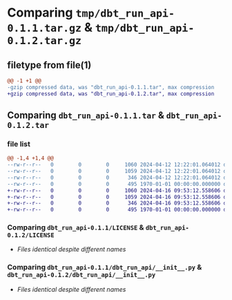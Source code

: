 # Comparing `tmp/dbt_run_api-0.1.1.tar.gz` & `tmp/dbt_run_api-0.1.2.tar.gz`

## filetype from file(1)

```diff
@@ -1 +1 @@
-gzip compressed data, was "dbt_run_api-0.1.1.tar", max compression
+gzip compressed data, was "dbt_run_api-0.1.2.tar", max compression
```

## Comparing `dbt_run_api-0.1.1.tar` & `dbt_run_api-0.1.2.tar`

### file list

```diff
@@ -1,4 +1,4 @@
--rw-r--r--   0        0        0     1060 2024-04-12 12:22:01.064012 dbt_run_api-0.1.1/LICENSE
--rw-r--r--   0        0        0     1059 2024-04-12 12:22:01.064012 dbt_run_api-0.1.1/dbt_run_api/__init__.py
--rw-r--r--   0        0        0      346 2024-04-12 12:22:01.064012 dbt_run_api-0.1.1/pyproject.toml
--rw-r--r--   0        0        0      495 1970-01-01 00:00:00.000000 dbt_run_api-0.1.1/PKG-INFO
+-rw-r--r--   0        0        0     1060 2024-04-16 09:53:12.558606 dbt_run_api-0.1.2/LICENSE
+-rw-r--r--   0        0        0     1059 2024-04-16 09:53:12.558606 dbt_run_api-0.1.2/dbt_run_api/__init__.py
+-rw-r--r--   0        0        0      346 2024-04-16 09:53:12.558606 dbt_run_api-0.1.2/pyproject.toml
+-rw-r--r--   0        0        0      495 1970-01-01 00:00:00.000000 dbt_run_api-0.1.2/PKG-INFO
```

### Comparing `dbt_run_api-0.1.1/LICENSE` & `dbt_run_api-0.1.2/LICENSE`

 * *Files identical despite different names*

### Comparing `dbt_run_api-0.1.1/dbt_run_api/__init__.py` & `dbt_run_api-0.1.2/dbt_run_api/__init__.py`

 * *Files identical despite different names*

